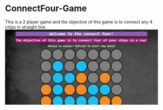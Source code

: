 # ConnectFour-Game
This is a 2 player game and the objective of this game is to connect any 4 chips in straight line.
<img src="image.PNG">
